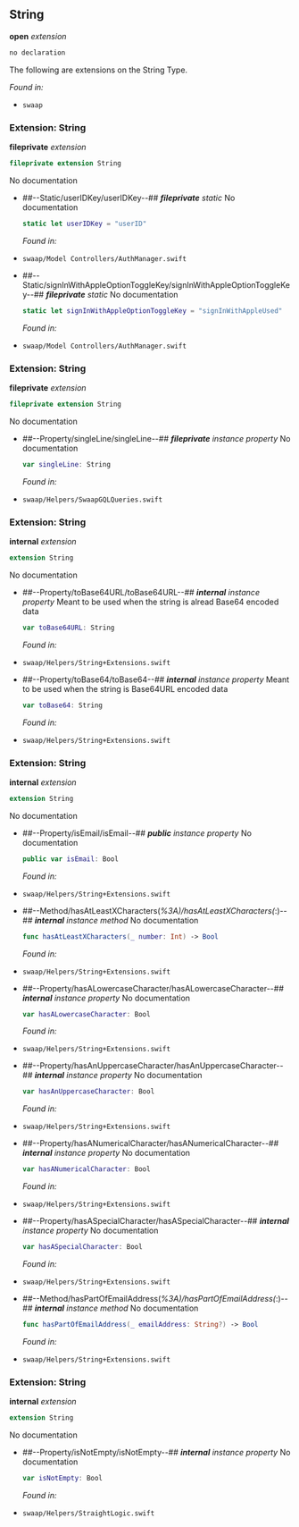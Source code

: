 ## String

**open** *extension*

```swift
no declaration
```

The following are extensions on the String Type.



*Found in:*

* `swaap`


### Extension: String

**fileprivate** *extension*

```swift
fileprivate extension String
```

No documentation




* ##--Static/userIDKey/userIDKey--##
	***fileprivate*** *static*
	No documentation
	```swift
	static let userIDKey = "userID"
	```
	*Found in:*

* `swaap/Model Controllers/AuthManager.swift`
* ##--Static/signInWithAppleOptionToggleKey/signInWithAppleOptionToggleKey--##
	***fileprivate*** *static*
	No documentation
	```swift
	static let signInWithAppleOptionToggleKey = "signInWithAppleUsed"
	```
	*Found in:*

* `swaap/Model Controllers/AuthManager.swift`


### Extension: String

**fileprivate** *extension*

```swift
fileprivate extension String
```

No documentation




* ##--Property/singleLine/singleLine--##
	***fileprivate*** *instance property*
	No documentation
	```swift
	var singleLine: String
	```
	*Found in:*

* `swaap/Helpers/SwaapGQLQueries.swift`


### Extension: String

**internal** *extension*

```swift
extension String
```

No documentation




* ##--Property/toBase64URL/toBase64URL--##
	***internal*** *instance property*
	Meant to be used when the string is alread Base64 encoded data
	```swift
	var toBase64URL: String
	```
	*Found in:*

* `swaap/Helpers/String+Extensions.swift`
* ##--Property/toBase64/toBase64--##
	***internal*** *instance property*
	Meant to be used when the string is Base64URL encoded data
	```swift
	var toBase64: String
	```
	*Found in:*

* `swaap/Helpers/String+Extensions.swift`


### Extension: String

**internal** *extension*

```swift
extension String
```

No documentation




* ##--Property/isEmail/isEmail--##
	***public*** *instance property*
	No documentation
	```swift
	public var isEmail: Bool
	```
	*Found in:*

* `swaap/Helpers/String+Extensions.swift`
* ##--Method/hasAtLeastXCharacters(_%3A)/hasAtLeastXCharacters(_:)--##
	***internal*** *instance method*
	No documentation
	```swift
	func hasAtLeastXCharacters(_ number: Int) -> Bool
	```
	*Found in:*

* `swaap/Helpers/String+Extensions.swift`
* ##--Property/hasALowercaseCharacter/hasALowercaseCharacter--##
	***internal*** *instance property*
	No documentation
	```swift
	var hasALowercaseCharacter: Bool
	```
	*Found in:*

* `swaap/Helpers/String+Extensions.swift`
* ##--Property/hasAnUppercaseCharacter/hasAnUppercaseCharacter--##
	***internal*** *instance property*
	No documentation
	```swift
	var hasAnUppercaseCharacter: Bool
	```
	*Found in:*

* `swaap/Helpers/String+Extensions.swift`
* ##--Property/hasANumericalCharacter/hasANumericalCharacter--##
	***internal*** *instance property*
	No documentation
	```swift
	var hasANumericalCharacter: Bool
	```
	*Found in:*

* `swaap/Helpers/String+Extensions.swift`
* ##--Property/hasASpecialCharacter/hasASpecialCharacter--##
	***internal*** *instance property*
	No documentation
	```swift
	var hasASpecialCharacter: Bool
	```
	*Found in:*

* `swaap/Helpers/String+Extensions.swift`
* ##--Method/hasPartOfEmailAddress(_%3A)/hasPartOfEmailAddress(_:)--##
	***internal*** *instance method*
	No documentation
	```swift
	func hasPartOfEmailAddress(_ emailAddress: String?) -> Bool
	```
	*Found in:*

* `swaap/Helpers/String+Extensions.swift`


### Extension: String

**internal** *extension*

```swift
extension String
```

No documentation




* ##--Property/isNotEmpty/isNotEmpty--##
	***internal*** *instance property*
	No documentation
	```swift
	var isNotEmpty: Bool
	```
	*Found in:*

* `swaap/Helpers/StraightLogic.swift`



